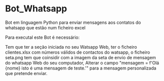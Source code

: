 # Bot_Whatsapp
Bot em linguagem Python para enviar mensagens aos contatos do whatsapp que estão num ficheiro excel


Para executal este Bot é necessário:

Tem que ter a seção iniciada no seu Watsapp Web,
ter o ficheiro clientes.xlsx com números válidos de contactos do watsapp,
o ficheiro seta.png tem que coinsidir com a imagem da seta de envio de mensagem do whatsapp Web do seu computador,
Alterar o campo "mensagem = f'Olá {nome} isto é uma mensagem de teste.'" para a mensagem personalizada que pretende enviar.
